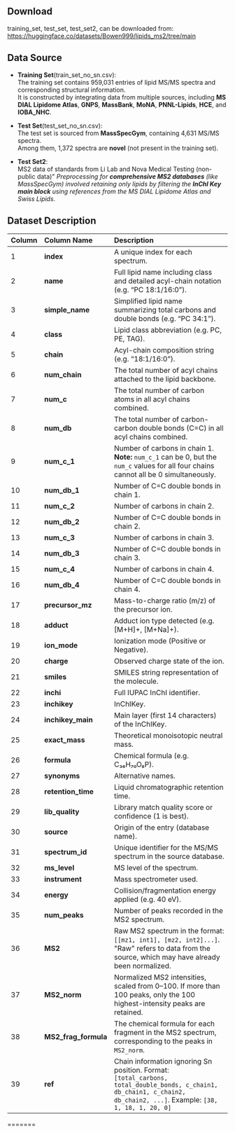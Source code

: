 ## Download
training_set, test_set, test_set2, can be downloaded from: https://huggingface.co/datasets/Bowen999/lipids_ms2/tree/main

## Data Source

- **Training Set**(train_set_no_sn.csv):  
  The training set contains 959,031 entries of lipid MS/MS spectra and corresponding structural information.  
  It is constructed by integrating data from multiple sources, including **MS DIAL Lipidome Atlas**, **GNPS**, **MassBank**, **MoNA**, **PNNL-Lipids**, **HCE**, and **IOBA_NHC**.

- **Test Set**(test_set_no_sn.csv):  
  The test set is sourced from **MassSpecGym**, containing 4,631 MS/MS spectra.  
  Among them, 1,372 spectra are **novel** (not present in the training set).

- **Test Set2**:  
MS2 data of standards from Li Lab and Nova Medical Testing (non-public data)"
*Preprocessing for **comprehensive MS2 databases** (like MassSpecGym) involved retaining only lipids by filtering the **InChI Key main block** using references from the MS DIAL Lipidome Atlas and Swiss Lipids*.


## Dataset Description
| Column  | Column Name | Description |
|:---|:---|:---|
| 1 | **index** | A unique index for each spectrum. |
| 2 | **name** | Full lipid name including class and detailed acyl-chain notation (e.g. “PC 18:1/16:0”). |
| 3 | **simple_name** | Simplified lipid name summarizing total carbons and double bonds (e.g. “PC 34:1”). |
| 4 | **class** | Lipid class abbreviation (e.g. PC, PE, TAG). |
| 5 | **chain** | Acyl-chain composition string (e.g. “18:1/16:0”). |
| 6 | **num_chain** | The total number of acyl chains attached to the lipid backbone. |
| 7 | **num_c** | The total number of carbon atoms in all acyl chains combined. |
| 8 | **num_db** | The total number of carbon-carbon double bonds (C=C) in all acyl chains combined. |
| 9 | **num_c_1** | Number of carbons in chain 1. **Note:** `num_c_1` can be 0, but the `num_c` values for all four chains cannot all be 0 simultaneously. |
| 10 | **num_db_1** | Number of C=C double bonds in chain 1. |
| 11 | **num_c_2** | Number of carbons in chain 2. |
| 12 | **num_db_2** | Number of C=C double bonds in chain 2. |
| 13 | **num_c_3** | Number of carbons in chain 3. |
| 14 | **num_db_3** | Number of C=C double bonds in chain 3. |
| 15 | **num_c_4** | Number of carbons in chain 4. |
| 16 | **num_db_4** | Number of C=C double bonds in chain 4. |
| 17 | **precursor_mz** | Mass-to-charge ratio (m/z) of the precursor ion. |
| 18 | **adduct** | Adduct ion type detected (e.g. [M+H]+, [M+Na]+). |
| 19 | **ion_mode** | Ionization mode (Positive or Negative). |
| 20 | **charge** | Observed charge state of the ion. |
| 21 | **smiles** | SMILES string representation of the molecule. |
| 22 | **inchi** | Full IUPAC InChI identifier. |
| 23 | **inchikey** | InChIKey. |
| 24 | **inchikey_main** | Main layer (first 14 characters) of the InChIKey. |
| 25 | **exact_mass** | Theoretical monoisotopic neutral mass. |
| 26 | **formula** | Chemical formula (e.g. C₃₆H₇₀O₈P). |
| 27 | **synonyms** | Alternative names. |
| 28 | **retention_time** | Liquid chromatographic retention time. |
| 29 | **lib_quality** | Library match quality score or confidence (1 is best). |
| 30 | **source** | Origin of the entry (database name). |
| 31 | **spectrum_id** | Unique identifier for the MS/MS spectrum in the source database. |
| 32 | **ms_level** | MS level of the spectrum. |
| 33 | **instrument** | Mass spectrometer used. |
| 34 | **energy** | Collision/fragmentation energy applied (e.g. 40 eV). |
| 35 | **num_peaks** | Number of peaks recorded in the MS2 spectrum. |
| 36 | **MS2** | Raw MS2 spectrum in the format: `[[mz1, int1], [mz2, int2]...]`. "Raw" refers to data from the source, which may have already been normalized. |
| 37 | **MS2_norm** | Normalized MS2 intensities, scaled from 0–100. If more than 100 peaks, only the 100 highest-intensity peaks are retained. |
| 38 | **MS2_frag_formula** | The chemical formula for each fragment in the MS2 spectrum, corresponding to the peaks in `MS2_norm`. |
| 39 | **ref** | Chain information ignoring Sn position. Format: `[total_carbons, total_double_bonds, c_chain1, db_chain1, c_chain2, db_chain2, ...]`. Example: `[38, 1, 18, 1, 20, 0]` |
=======
